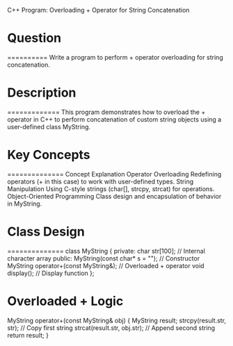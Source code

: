 C++ Program: Overloading + Operator for String Concatenation

# Question
==========
Write a program to perform + operator overloading for string concatenation.



# Description
=============
This program demonstrates how to overload the + operator in C++ to perform concatenation of custom string objects using a user-defined class MyString.



# Key Concepts
==============
Concept	Explanation
Operator Overloading	Redefining operators (+ in this case) to work with user-defined types.
String Manipulation	Using C-style strings (char[], strcpy, strcat) for operations.
Object-Oriented Programming	Class design and encapsulation of behavior in MyString.



# Class Design
==============
class MyString {
private:
    char str[100];             // Internal character array
public:
    MyString(const char* s = "");         // Constructor
    MyString operator+(const MyString&);  // Overloaded + operator
    void display();                       // Display function
};



Overloaded + Logic
==================
MyString operator+(const MyString& obj) {
    MyString result;
    strcpy(result.str, str);         // Copy first string
    strcat(result.str, obj.str);     // Append second string
    return result;
}